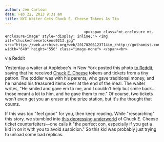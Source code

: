 ```yaml
---
author: Jen Carlson
date: Feb 22, 2013 9:31 am
title: NYC Waiter Gets Chuck E. Cheese Tokens As Tip
---
```


	
										<p><span class="mt-enclosure mt-enclosure-image" style="display: inline;"> <img alt="chuckecheesetokens0213.jpg" src="https://web.archive.org/web/20170206123714im_/http://gothamist.com/attachments/arts_jen/chuckecheesetokens0213.jpg" width="640" height="556" class="image-none"> </span><br>
<span class="photo_caption">via Reddit</span></p>

<p>Yesterday a waiter at Applebee&apos;s in New York posted this photo <a href="https://web.archive.org/web/20170206123714/http://www.reddit.com/r/aww/comments/18yw8n/as_a_server_i_got_this_as_a_tip_from_a_little_kid/">to Reddit</a>, saying that he received <a href="https://web.archive.org/web/20170206123714/http://gothamist.com/tags/chuckecheese">Chuck E. Cheese</a> tokens and tickets from a tiny patron. The toddler was with his parents, who gave traditional money, and he handed his treasured items over at the end of the meal. The waiter writes, &quot;He smiled and gave em to me, and I couldn&apos;t help but smile back... those meant a lot to him, and he gave them to me.&quot; Of course, two tickets won&apos;t even get you an eraser at the prize station, but it&apos;s the thought that counts.</p>

<p>If this was too &quot;feel good&quot; for you, then keep reading. While &quot;researching&quot; this story, we stumbled into <a href="https://web.archive.org/web/20170206123714/http://www.zoklet.net/bbs/showthread.php?t=170191">this depressing underworld</a> of Chuck E. Cheese ticket counterfeiters&#x2014;one calls it &quot;the perfect con, especially if you get a kid in on it with you to avoid suspicion.&quot; So this kid was probably just trying to unload some bad replicas.</p>					
										
									
				